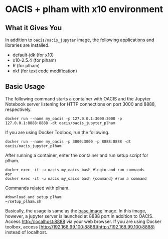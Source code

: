 # OACIS + plham with x10 environment

## What it Gives You

In addition to `oacis/oacis_jupyter` image, the following applications and libraries are installed.

- default-jdk (for x10)
- x10-2.5.4 (for plham)
- R (for plham)
- nkf (for text code modification)

## Basic Usage

The following command starts a container with OACIS and the Jupyter Notebook server listening for HTTP connections on port 3000 and 8888, respectively.

```
docker run --name my_oacis -p 127.0.0.1:3000:3000 -p 127.0.0.1:8888:8888 -dt oacis/oacis_jupyter_plham
```

If you are using Docker Toolbox, run the following.

```
docker run --name my_oacis -p 3000:3000 -p 8888:8888 -dt oacis/oacis_jupyter_plham
```

After running a container, enter the container and run setup script for plham.
```
docker exec -it -u oacis my_oaics bash #login and run commands
#or
docker exec -it -u oacis my_oaics bash {command} #run a command
```

Commands related with plham.
```
#download and setup plham
~/setup_plham.sh
```

Basically, the usage is same as the [base image](../oacis) image.
In this image, however, a jupyter server is launched at 8888 port in addition to OACIS.
Access [http://localhost:8888](http://localhost:8888) via your web browser. If you are using Docker toolbox, access [http://192.168.99.100:8888](http://192.168.99.100:8888) instead of localhost.

